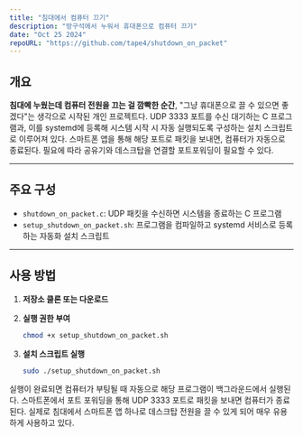 ```yaml
---
title: "침대에서 컴퓨터 끄기"
description: "방구석에서 누워서 휴대폰으로 컴퓨터 끄기"
date: "Oct 25 2024"
repoURL: "https://github.com/tape4/shutdown_on_packet"
---
```


## 개요

**침대에 누웠는데 컴퓨터 전원을 끄는 걸 깜빡한 순간**, "그냥 휴대폰으로 끌 수 있으면 좋겠다"는 생각으로 시작된 개인 프로젝트다. UDP 3333 포트를 수신 대기하는 C 프로그램과, 이를 systemd에 등록해 시스템 시작 시 자동 실행되도록 구성하는 설치 스크립트로 이루어져 있다. 스마트폰 앱을 통해 해당 포트로 패킷을 보내면, 컴퓨터가 자동으로 종료된다. 필요에 따라 공유기와 데스크탑을 연결할 포트포워딩이 필요할 수 있다.

---

## 주요 구성

-   `shutdown_on_packet.c`: UDP 패킷을 수신하면 시스템을 종료하는 C 프로그램
-   `setup_shutdown_on_packet.sh`: 프로그램을 컴파일하고 systemd 서비스로 등록하는 자동화 설치 스크립트

---

## 사용 방법

1. **저장소 클론 또는 다운로드**

2. **실행 권한 부여**

    ```bash
    chmod +x setup_shutdown_on_packet.sh
    ```

3. **설치 스크립트 실행**
    ```bash
    sudo ./setup_shutdown_on_packet.sh
    ```

실행이 완료되면 컴퓨터가 부팅될 때 자동으로 해당 프로그램이 백그라운드에서 실행된다. 스마트폰에서 포트 포워딩을 통해 UDP 3333 포트로 패킷을 보내면 컴퓨터가 종료된다. 실제로 침대에서 스마트폰 앱 하나로 데스크탑 전원을 끌 수 있게 되어 매우 유용하게 사용하고 있다.
